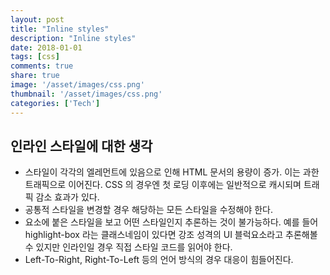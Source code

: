 ```yaml
---
layout: post
title: "Inline styles"
description: "Inline styles"
date: 2018-01-01
tags: [css]
comments: true
share: true
image: '/asset/images/css.png'
thumbnail: '/asset/images/css.png'
categories: ['Tech']
---
```


## 인라인 스타일에 대한 생각

- 스타일이 각각의 엘레먼트에 있음으로 인해 HTML 문서의 용량이 증가. 이는 과한 트래픽으로 이어진다. CSS 의 경우엔 첫 로딩 이후에는 일반적으로 캐시되며 트래픽 감소 효과가 있다.
- 공통적 스타일을 변경할 경우 해당하는 모든 스타일을 수정해야 한다.
- 요소에 붙은 스타일을 보고 어떤 스타일인지 추론하는 것이 불가능하다. 예를 들어 highlight-box 라는 클래스네임이 있다면 강조 성격의 UI 블럭요소라고 추론해볼 수 있지만 인라인일 경우 직접 스타일 코드를 읽어야 한다.
- Left-To-Right, Right-To-Left 등의 언어 방식의 경우 대응이 힘들어진다.